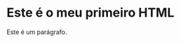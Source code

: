 <!DOCTYPE html>

<html>

<head>

<title>Lenine Santiago</title>

</head>

<body>

<h1>Este é o meu primeiro HTML</h1>

<p>Este é um parágrafo.</p>

</body>

</html>
